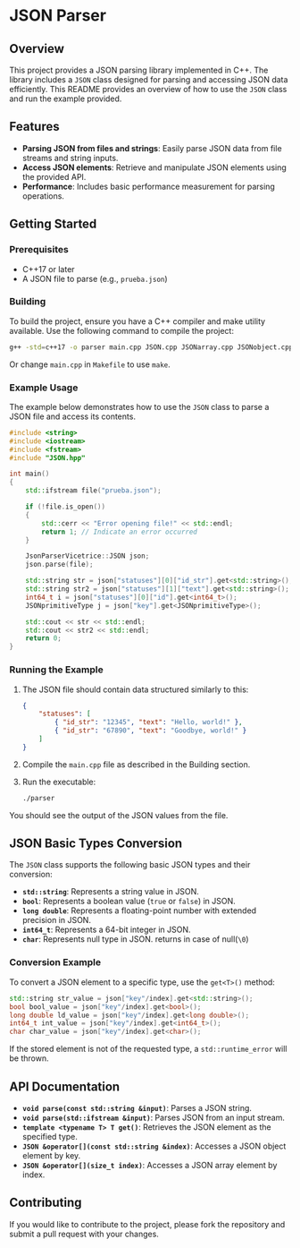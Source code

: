 
# JSON Parser

## Overview

This project provides a JSON parsing library implemented in C++. The library includes a `JSON` class designed for parsing and accessing JSON data efficiently. This README provides an overview of how to use the `JSON` class and run the example provided.

## Features

- **Parsing JSON from files and strings**: Easily parse JSON data from file streams and string inputs.
- **Access JSON elements**: Retrieve and manipulate JSON elements using the provided API.
- **Performance**: Includes basic performance measurement for parsing operations.

## Getting Started

### Prerequisites

- C++17 or later
- A JSON file to parse (e.g., `prueba.json`)

### Building

To build the project, ensure you have a C++ compiler and make utility available. Use the following command to compile the project:

```bash
g++ -std=c++17 -o parser main.cpp JSON.cpp JSONarray.cpp JSONobject.cpp JSON struct.cpp
```
Or change `main.cpp` in `Makefile` to use `make`. 

### Example Usage

The example below demonstrates how to use the `JSON` class to parse a JSON file and access its contents. 

```cpp
#include <string>
#include <iostream>
#include <fstream>
#include "JSON.hpp"

int main()
{
    std::ifstream file("prueba.json");

    if (!file.is_open())
    {
        std::cerr << "Error opening file!" << std::endl;
        return 1; // Indicate an error occurred
    }

    JsonParserVicetrice::JSON json;
    json.parse(file);

    std::string str = json["statuses"][0]["id_str"].get<std::string>();
    std::string str2 = json["statuses"][1]["text"].get<std::string>();
    int64_t i = json["statuses"][0]["id"].get<int64_t>();
    JSONprimitiveType j = json["key"].get<JSONprimitiveType>();

    std::cout << str << std::endl;
    std::cout << str2 << std::endl;
    return 0;
}
```

### Running the Example

1. The JSON file should contain data structured similarly to this:

   ```json
   {
       "statuses": [
           { "id_str": "12345", "text": "Hello, world!" },
           { "id_str": "67890", "text": "Goodbye, world!" }
       ]
   }
   ```

2. Compile the `main.cpp` file as described in the Building section.

3. Run the executable:

   ```bash
   ./parser
   ```

You should see the output of the JSON values from the file.

## JSON Basic Types Conversion

The `JSON` class supports the following basic JSON types and their conversion:

- **`std::string`**: Represents a string value in JSON.
- **`bool`**: Represents a boolean value (`true` or `false`) in JSON.
- **`long double`**: Represents a floating-point number with extended precision in JSON.
- **`int64_t`**: Represents a 64-bit integer in JSON.
- **`char`**: Represents null type in JSON. returns in case of null(`\0`)

### Conversion Example

To convert a JSON element to a specific type, use the `get<T>()` method:

```cpp
std::string str_value = json["key"/index].get<std::string>();
bool bool_value = json["key"/index].get<bool>();
long double ld_value = json["key"/index].get<long double>();
int64_t int_value = json["key"/index].get<int64_t>();
char char_value = json["key"/index].get<char>();
```

If the stored element is not of the requested type, a `std::runtime_error` will be thrown.


## API Documentation

- **`void parse(const std::string &input)`**: Parses a JSON string.
- **`void parse(std::ifstream &input)`**: Parses JSON from an input stream.
- **`template <typename T> T get()`**: Retrieves the JSON element as the specified type.
- **`JSON &operator[](const std::string &index)`**: Accesses a JSON object element by key.
- **`JSON &operator[](size_t index)`**: Accesses a JSON array element by index.

## Contributing

If you would like to contribute to the project, please fork the repository and submit a pull request with your changes.

